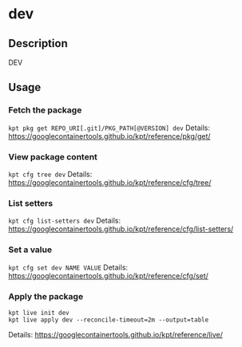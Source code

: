 # dev

## Description
DEV

## Usage

### Fetch the package
`kpt pkg get REPO_URI[.git]/PKG_PATH[@VERSION] dev`
Details: https://googlecontainertools.github.io/kpt/reference/pkg/get/

### View package content
`kpt cfg tree dev`
Details: https://googlecontainertools.github.io/kpt/reference/cfg/tree/

### List setters
`kpt cfg list-setters dev`
Details: https://googlecontainertools.github.io/kpt/reference/cfg/list-setters/

### Set a value
`kpt cfg set dev NAME VALUE`
Details: https://googlecontainertools.github.io/kpt/reference/cfg/set/

### Apply the package
```
kpt live init dev
kpt live apply dev --reconcile-timeout=2m --output=table
```
Details: https://googlecontainertools.github.io/kpt/reference/live/
